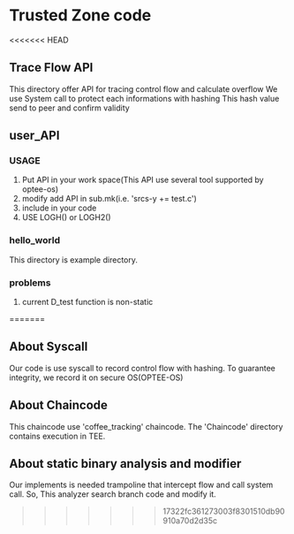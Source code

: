 # Trusted Zone code

<<<<<<< HEAD
## Trace Flow API
This directory offer API for tracing control flow and calculate overflow
We use System call to protect each informations with hashing
This hash value send to peer and confirm validity

## user_API

### USAGE
1. Put API in your work space(This API use several tool supported by optee-os)
2. modify add API in sub.mk(i.e. 'srcs-y += test.c')
3. include in your code
4. USE LOGH() or LOGH2()

### hello_world
This directory is example directory.

### problems
1. current D_test function is non-static

=======
## About Syscall
  Our code is use syscall to record control flow with hashing.
  To guarantee integrity, we record it on secure OS(OPTEE-OS)

## About Chaincode
  This chaincode use 'coffee_tracking' chaincode.
  The 'Chaincode' directory contains execution in TEE.

## About static binary analysis and modifier
  Our implements is needed trampoline that intercept flow and call system call.
  So, This analyzer search branch code and modify it.
>>>>>>> 17322fc361273003f8301510db90910a70d2d35c
